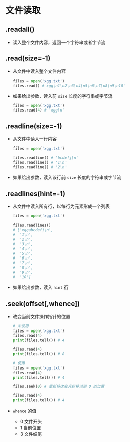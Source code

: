 # 文件读取

## <file>.readall()

+ 读入整个文件内容，返回一个字符串或者字节流

## <file>.read(size=-1)

+ 从文件中读入整个文件内容

  ```py
  files = open('xgg.txt')
  files.read() # xgg\n1\n2\n3\n4\n5\n6\n7\n8\n9\n10'
  ```

+ 如果给出参数，读入前 `size` 长度的字符串或字节流

  ```py
  files = open('xgg.txt')
  files.read(4) # 'xgg\n'
  ```

## <file>.readline(size=-1)

+ 从文件中读入一行内容

  ```py
  files = open('xgg.txt')

  files.readline() # 'bcdefj\n'
  files.readline() # '1\n'
  files.readline() # '2\n'
  ```

+ 如果给出参数，读入该行前 `size` 长度的字符串或字节流

## <file>.readlines(hint=-1)

+ 从文件中读入所有行，以每行为元素形成一个列表

  ```py
  files = open('xgg.txt')

  files.readlines()
  # ['xggabcdefj\n',
  #  '1\n',
  #  '2\n',
  #  '3\n',
  #  '4\n',
  #  '5\n',
  #  '6\n',
  #  '7\n',
  #  '8\n',
  #  '9\n',
  #  '10']
  ```

+ 如果给出参数，读入 `hint` 行

## <file>.seek(offset[,whence])

+ 改变当前文件操作指针的位置

  ```py
  # 未使用
  files = open('xgg.txt')
  files.read(4)
  print(files.tell()) # 4

  files.read(4)
  print(files.tell()) # 8
  ```

  ```py
  # 使用
  files = open('xgg.txt')
  files.read(4)
  print(files.tell()) # 4

  files.seek(0) # 重新将改变光标移动到 0 的位置

  files.read(4)
  print(files.tell()) # 4
  ```

+ `whence` 的值

  + 0 文件开头
  + 1 当前位置
  + 3 文件结尾


